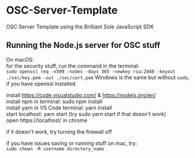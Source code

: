 # OSC-Server-Template

OSC Server Template using the Brilliant Sole JavaScript SDK

## Running the Node.js server for OSC stuff

On macOS:  
for the security stuff, run the command in the terminal:  
`sudo openssl req -x509 -nodes -days 365 -newkey rsa:2048 -keyout ./sec/key.pem -out ./sec/cert.pem`
Windows is the same but without `sudo`, if you have openssl installed

install https://code.visualstudio.com/ & https://nodejs.org/en/  
install npm in terminal: sudo npm install  
install yarn in VS Code terminal: yarn install  
start localhost: yarn start (try sudo yarn start if that doesn't work)  
open https://localhost/ in chrome

if it doesn't work, try turning the firewall off

if you have issues saving or running stuff on mac, try:  
`sudo chown -R username directory_name`
